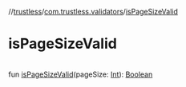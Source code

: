 //[trustless](../../index.md)/[com.trustless.validators](index.md)/[isPageSizeValid](is-page-size-valid.md)

# isPageSizeValid

\
fun [isPageSizeValid](is-page-size-valid.md)(pageSize: [Int](https://kotlinlang.org/api/latest/jvm/stdlib/kotlin/-int/index.html)): [Boolean](https://kotlinlang.org/api/latest/jvm/stdlib/kotlin/-boolean/index.html)
